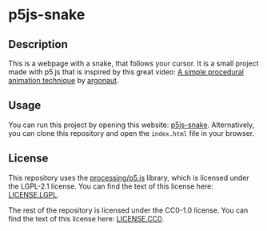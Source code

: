 # p5js-snake

## Description

This is a webpage with a snake, that follows your cursor.
It is a small project made with p5.js that is inspired by this great video: [A simple procedural animation technique](https://youtu.be/qlfh_rv6khY) by [argonaut](https://github.com/argonautcode).

## Usage

You can run this project by opening this website: [p5js-snake](https://klixel.github.io/p5js-snake/).
Alternatively, you can clone this repository and open the `index.html` file in your browser.

## License

This repository uses the [processing/p5.js](https://github.com/processing/p5.js) library, which is licensed under the LGPL-2.1 license.
You can find the text of this license here: [LICENSE.LGPL](LICENSE.LGPL).

The rest of the repository is licensed under the CC0-1.0 license.
You can find the text of this license here: [LICENSE.CC0](LICENSE.CC0).
